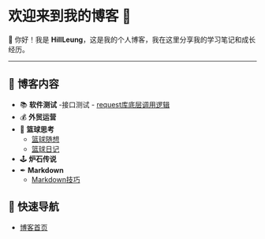 # 欢迎来到我的博客 🎉

👋 你好！我是 **HillLeung**，这是我的个人博客，我在这里分享我的学习笔记和成长经历。

---

## 🌟 博客内容
- 📚 **软件测试**
    -接口测试
        - [request库底层调用逻辑](softwareTest/interfaceTest/requestLibrary.md)
- 💰 **外贸运营**
- 🏀 **篮球思考**
    - [篮球随想](basketBall/basketballThinking.md)
    - [篮球日记](basketBall/basketballDiary.md)
- 🕹  **炉石传说**
- ✒  **Markdown**
    - [Markdown技巧](markDown/markDownSkill.md)

## 🚀 快速导航
- [博客首页](https://lafari.github.io)

